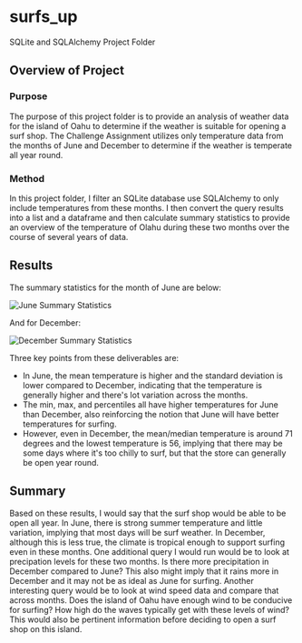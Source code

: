 # surfs_up
SQLite and SQLAlchemy Project Folder
## Overview of Project

### Purpose
The purpose of this project folder is to provide an analysis of weather data for the island of Oahu to determine if the weather is suitable for opening a surf shop. The Challenge Assignment utilizes only temperature data from the months of June and December to determine if the weather is temperate all year round. 

### Method
In this project folder, I filter an SQLite database use SQLAlchemy to only include temperatures from these months. I then convert the query results into a list and a dataframe and then calculate summary statistics to provide an overview of the temperature of Olahu during these two months over the course of several years of data.

## Results
The summary statistics for the month of June are below:

![June Summary Statistics](https://github.com/SethBoswell/surfs_up/blob/main/Resources/December%20Summary%20Statistics.png)

And for December:

![December Summary Statistics](https://github.com/SethBoswell/surfs_up/blob/main/Resources/December%20Summary%20Statistics.png)

Three key points from these deliverables are:
- In June, the mean temperature is higher and the standard deviation is lower compared to December, indicating that the temperature is generally higher and there's lot variation across the months. 
- The min, max, and percentiles all have higher temperatures for June than December, also reinforcing the notion that June will have better temperatures for surfing.
- However, even in December, the mean/median temperature is around 71 degrees and the lowest temperature is 56, implying that there may be some days where it's too chilly to surf, but that the store can generally be open year round.

## Summary
Based on these results, I would say that the surf shop would be able to be open all year. In June, there is strong summer temperature and little variation, implying that most days will be surf weather. In December, although this is less true, the climate is tropical enough to support surfing even in these months. One additional query I would run would be to look at precipation levels for these two months. Is there more precipitation in December compared to June? This also might imply that it rains more in December and it may not be as ideal as June for surfing. Another interesting query would be to look at wind speed data and compare that across months. Does the island of Oahu have enough wind to be conducive for surfing? How high do the waves typically get with these levels of wind? This would also be pertinent information before deciding to open a surf shop on this island. 
  
